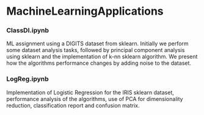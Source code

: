 # MachineLearningApplications

### ClassDI.ipynb
ML assignment using a DIGITS dataset from sklearn. Initially we perform some dataset analysis tasks, followed by principal component analysis using sklearn and the implementation of k-nn sklearn algorithm. We present how the algorithms performance changes by adding noise to the dataset.

### LogReg.ipynb
Implementation of Logistic Regression for the IRIS sklearn dataset, performance analysis of the algorithms, use of PCA for dimensionality reduction, classification report and confusion matrix. 

